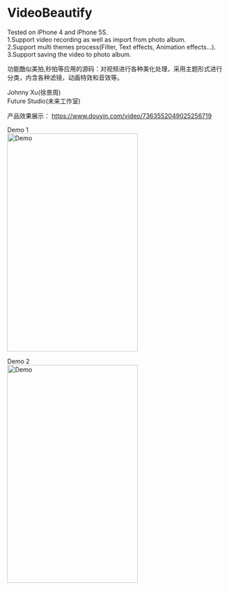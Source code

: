 # VideoBeautify

Tested on iPhone 4 and iPhone 5S.  
1.Support video recording as well as import from photo album.  
2.Support multi themes process(Filter, Text effects, Animation effects...).  
3.Support saving the video to photo album.  
 
功能酷似美拍,秒拍等应用的源码：对视频进行各种美化处理，采用主题形式进行分类，内含各种滤镜，动画特效和音效等。   
   
Johnny Xu(徐景周)  
Future Studio(未来工作室)

产品效果展示： https://www.douyin.com/video/7363552049025256719

Demo 1    
<img src="https://github.com/xujingzhou/VideoBeautify/blob/master/Resource/Demo/Demo2.gif" width = "300" height = "500" alt="Demo" align=center />

Demo 2   
<img src="https://github.com/xujingzhou/VideoBeautify/blob/master/Resource/Demo/Demo.gif" width = "300" height = "500" alt="Demo" align=center />
